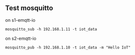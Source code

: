 ## Test mosquitto

on s1-emqtt-io

	mosquitto_sub -h 192.168.1.11 -t iot_data

on s2-emqtt-io
	
	mosquitto_pub -h 192.168.1.10 -t iot_data -m "Hello IoT"

